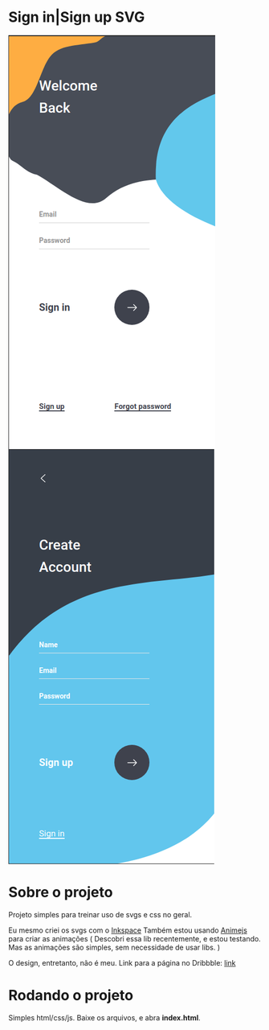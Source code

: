 <h1>Sign in|Sign up SVG</h1>

<img src="public/1.png" align="center"></img>
<img src="public/2.png" align="center"></img>

# Sobre o projeto
Projeto simples para treinar uso de svgs e css no geral.

Eu mesmo criei os svgs com o <a href="https://inkscape.org/">Inkspace</a>
Também estou usando <a href="https://animejs.com/">Animejs</a> para criar as animações ( Descobri essa lib recentemente, e estou testando. Mas as animações são simples, sem necessidade de usar libs. )

O design, entretanto, não é meu. Link para a página no Dribbble: <a href="https://dribbble.com/shots/6371155-Sign-in-Sign-up-UI">link</a>

# Rodando o projeto
Simples html/css/js. Baixe os arquivos, e abra **index.html**.